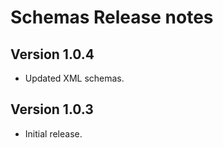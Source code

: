 # Schemas Release notes

## Version 1.0.4

- Updated XML schemas.

## Version 1.0.3

- Initial release.
